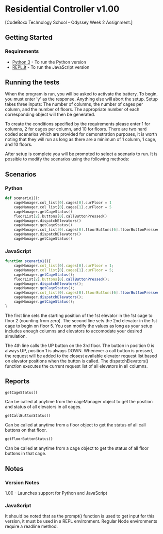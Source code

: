 # Residential Controller v1.00

[CodeBoxx Technology School - Odyssey Week 2 Assignment.]

## Getting Started
### Requirements

* [Python 3](https://www.python.org/) - To run the Python version
* [REPL.it](https://repl.it/) - To run the JavaScript version

## Running the tests

When the program is run, you will be asked to activate the battery. To begin, you must enter 'y' as the response. Anything else will abort the setup. Setup takes three inputs: The number of columns, the number of cages per column, and the number of floors. The appropriate number of each corresponding object will then be generated.

To create the conditions specified by the requirements please enter 1 for columns, 2 for cages per column, and 10 for floors. There are two hard coded scenarios which are provided for demonstration purposes, it is worth noting that they will run as long as there are a minimum of 1 column, 1 cage, and 10 floors.

After setup is complete you will be prompted to select a scenario to run. It is possible to modify the scenarios using the following methods:

## Scenarios
### Python
```python
def scenario1():
    cageManager.col_list[0].cages[0].curFloor = 1
    cageManager.col_list[0].cages[1].curFloor = 5
    cageManager.getCageStatus()
    floorList[2].buttons[0].callButtonPressed()
    cageManager.dispatchElevators()
    cageManager.getCageStatus()
    cageManager.col_list[0].cages[0].floorButtons[6].floorButtonPressed()
    cageManager.dispatchElevators()
    cageManager.getCageStatus()
```
### JavaScript
```javascript
function scenario1(){
    cageManager.col_list[0].cages[0].curFloor = 1;
    cageManager.col_list[0].cages[1].curFloor = 5;
    cageManager.getCageStatus();
    floorList[2].buttons[0].callButtonPressed();
    cageManager.dispatchElevators();
    cageManager.getCageStatus();
    cageManager.col_list[0].cages[0].floorButtons[6].floorButtonPressed();
    cageManager.dispatchElevators();
    cageManager.getCageStatus();
}
```

The first line sets the starting position of the 1st elevator in the 1st cage to floor 2 (counting from zero). The second line sets the 2nd elevator in the 1st cage to begin on floor 5. You can modify the values as long as your setup includes enough columns and elevators to accomodate your desired simulation.

The 4th line calls the UP button on the 3rd floor. The button in position 0 is always UP, position 1 is always DOWN. Whenever a call button is pressed, the request will be added to the closest available elevator request list based on elevator positions when the button is called. The dispatchElevators() function executes the current request list of all elevators in all columns.

## Reports
```python
getCageStatus()
```
Can be called at anytime from the cageManager object to get the position and status of all elevators in all cages.
```python
getCallButtonStatus()
```
Can be called at anytime from a floor object to get the status of all call buttons on that floor.
```python
getFloorButtonStatus()
```
Can be called at anytime from a cage object to get the status of all floor buttons in that cage.

## Notes
### Version Notes

1.00 - Launches support for Python and JavaScript

### JavaScript

It should be noted that as the prompt() function is used to get input for this version, it must be used in a REPL environment. Regular Node environments require a readline method.